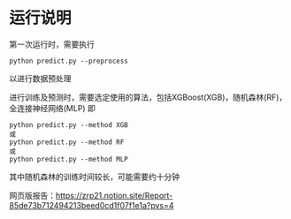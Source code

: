 # 运行说明

第一次运行时，需要执行
```
python predict.py --preprocess
```
以进行数据预处理

进行训练及预测时，需要选定使用的算法，包括XGBoost(XGB)，随机森林(RF)，全连接神经网络(MLP)
即
```
python predict.py --method XGB
或
python predict.py --method RF
或
python predict.py --method MLP
```

其中随机森林的训练时间较长，可能需要约十分钟

网页版报告：https://zrp21.notion.site/Report-85de73b712494213beed0cd1f07f1e1a?pvs=4